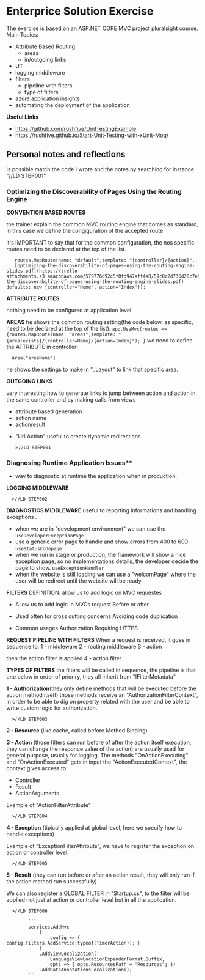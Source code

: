 # Enterprice Solution Exercise

The exercise is based on an ASP.NET CORE MVC project pluralsight course. Main Topics:

- Attribute Based Routing
  - areas
  - in/outgoing links
- UT
- logging middleware
- filters
  - pipeline with filters   
  - type of filters
- azure application insights
- automating the deployment of the application

**Useful Links**
- https://github.com/rushfive/UnitTestingExample
- https://rushfive.github.io/Start-Unit-Testing-with-xUnit-Moq/

## Personal notes and reflections

Is possible match the code I wrote and the notes by searching for instance "//LD STEP001" 

### Optimizing the Discoverability of Pages Using the Routing Engine

**CONVENTION BASED ROUTES**

the trainer explain the common MVC routing engine that comes as standard, in this case we define the congiguration of the accepted route

it's IMPORTANT to say that for the common configuration, the nos specific routes need to be declared at the top of the list.

       routes.MapRoute(name: "default",template: "{controller}/{action}",
       [optimizing-the-discoverability-of-pages-using-the-routing-engine-slides.pdf](https://trello-attachments.s3.amazonaws.com/579776d92c5f0fd947aff4a8/59c0c2d736d28c7e6364794f/2adc1d55caeb9147bb6fe3cbc0eebe78/optimizing-the-discoverability-of-pages-using-the-routing-engine-slides.pdf) defaults: new {controller="Home", action="Index"});


**ATTRIBUTE ROUTES**

nothing need to be configured at application level

**AREAS**
he shows the common routing setting(the code below, as specific, need to be declared at the top of the list):
      ```
      app.UseMvc(routes =>{routes.MapRoute(name: "areas",template: "
      {area:exists}/{controller=Home}/{action=Index}");
      }
	  ```
 we need to define the ATTRIBUTE in controller:

      Area["areaName"]

he shows the settings to make in "_Layout" to link that specific area.

**OUTGOING LINKS**

 very interesting how to generate links to jump between action and action in the same controller and by making calls from views

- attribute based generation
- action name
- actionresult

+ "Url.Action" useful to create dynamic redirections

      >//LD STEP001 


### Diagnosing Runtime Application Issues**

+ way to diagnostic at runtime the application when in production.

**LOGGING MIDDLEWARE**

      >//LD STEP002

**DIAGNOSTICS MIDDLEWARE**
useful to reporting informations and handling exceptions .
- when we are in "development environment" we can use the 
          ```
          useDeveloperExceptionPage
		  ```
- use a generic error page to handle and show errors from 400 to 600
         ```
         useStatusCodepage
		 ```
- when we run in stage or production, the framework will show a nice exception page, so no implementations details, the developer decide the page to show.
          ```
          useExceptionHandler
		  ```
- when the website is still loading we can use a "welcomPage" where the user will be redirect until the website will be ready.


**FILTERS**
DEFINITION: allow us to add logic on MVC requestes

- Allow us to add logic in MVCs request
  Before or after

- Used often for cross
  cutting concerns
  Avoiding code duplication

- Common usages
  Authorization
  Requiring HTTPS

**REQUEST PIPELINE WITH FILTERS**
When a request is received, it goes in sequence to:
1 - middleware
2 - routing middleware
3 - action

then the action filter is applied
4 - action filter

**TYPES OF FILTERS**
the filters will be called in sequence, the pipeline is that one below in order of prioriry, they all inherit from "IFilterMetadata"

**1 - Authorization**(they only define methods that will be executed before the action method itself)
those methods receive an "AuthorizationFilterContext", in order to be able to dig on property related with the user and be able to write custom logic for authorization.

      >//LD STEP003

**2 - Resource** (like cache, called before Method Binding)

**3 - Action** (those filters can run before of after the action itself execution, they can change the responce value of the action)
are usually used for general purpose, usually for logging.
The methods "OnActionExecuting" and "OnActionExecuted" gets in input the "ActionExecutedContext", the context gives access to:
- Controller
- Result
- ActionArguments

Example of "ActionFilterAttribute"

      >//LD STEP004

**4 - Exception** (tipically applied at global level, here we specify how to handle exceptions)

Example of "ExceptionFilterAttribute", we have to register the exception on action or controller level.

      >//LD STEP005 


**5 - Result** (they can run before or after an action result, they will only run if the action method run successfully)

We can also register a GLOBAL FILTER in "Startup.cs", to the filter will be applied not just at action or controller level but in all the application.

      >//LD STEP006 

	        ```
            services.AddMvc
                (
                    config => { config.Filters.AddService(typeof(TimerAction)); }
                )
                .AddViewLocalization(
                    LanguageViewLocationExpanderFormat.Suffix,
                    opts => { opts.ResourcesPath = "Resources"; })
                .AddDataAnnotationsLocalization();
            ```
